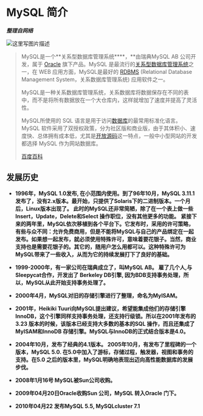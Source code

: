 # MySQL 简介

***整理自网络***

![这里写图片描述](https://img-blog.csdn.net/20171205145026089?watermark/2/text/aHR0cDovL2Jsb2cuY3Nkbi5uZXQvamVsbHlfOQ==/font/5a6L5L2T/fontsize/400/fill/I0JBQkFCMA==/dissolve/70/gravity/SouthEast)

> MySQL是一个**关系型数据库管理系统****，**由瑞典MySQL AB 公司开发，属于 [Oracle](https://baike.baidu.com/item/Oracle) 旗下产品。MySQL 是最流行的[关系型数据库管理系统](https://baike.baidu.com/item/关系型数据库管理系统/696511)之一，在 WEB 应用方面，MySQL是最好的 [RDBMS](https://baike.baidu.com/item/RDBMS/1048260) (Relational Database Management System，关系数据库管理系统) 应用软件之一。
>
> MySQL是一种关系数据库管理系统，关系数据库将数据保存在不同的表中，而不是将所有数据放在一个大仓库内，这样就增加了速度并提高了灵活性。
>
> MySQL所使用的 SQL 语言是用于访问[数据库](https://baike.baidu.com/item/数据库/103728)的最常用标准化语言。MySQL 软件采用了双授权政策，分为社区版和商业版，由于其体积小、速度快、总体拥有成本低，尤其是[开放源码](https://baike.baidu.com/item/开放源码/7176422)这一特点，一般中小型网站的开发都选择 MySQL 作为网站数据库。
>
> [百度百科](https://baike.baidu.com/item/mySQL/471251?fr=aladdin)

## 发展历史

- **1996年，MySQL 1.0发布, 在小范围内使用。到了96年10月，MySQL 3.11.1发布了，没有2.x版本。最开始，只提供了Solaris下的二进制版本。一个月后，Linux版本出现了。 此时的MySQL还非常简陋，除了在一个表上做一些Insert，Update，Delete和Select 操作职位，没有其他更多的功能。**
  **紧接下来的两年里，MySQL依次移植到各个平台下。它发布时，采用的许可策略，有些与众不同：允许免费商用，但是不能将MySQL与自己的产品绑定在一起发布。如果想一起发布，就必须使用特殊许可，意味着要花银子。当然，商业支持也是需要花银子的。其它的，随用户怎么用都可以。这种特殊许可为MySQL带来了一些收入，从而为它的持续发展打下了良好的基础。**

- **1999-2000年，有一家公司在瑞典成立了，叫MySQL AB。 雇了几个人,与Sleepycat合作，开发出了 Berkeley DB引擎, 因为BDB支持事务处理，所以，MySQL从此开始支持事务处理了。**

- **2000年4月，MySQL对旧的存储引擎进行了整理，命名为MyISAM。**

- **2001年，Heikiki Tuuri向MySQL提出建议，希望能集成他们的存储引擎InnoDB，这个引擎同样支持事务处理，还支持行级锁。所以在2001年发布的3.23 版本的时候，该版本已经支持大多数的基本的SQL 操作，而且还集成了MyISAM和InnoDB 存储引擎。MySQL与InnoDB的正式结合版本是4.0。**

- **2004年10月，发布了经典的4.1版本。 2005年10月，有发布了里程碑的一个版本，MySQL 5.0. 在5.0中加入了游标，存储过程，触发器，视图和事务的支持。在5.0 之后的版本里，MySQL明确地表现出迈向高性能数据库的发展步伐。**

- **2008年1月16号 MySQL被Sun公司收购。**

- **2009年04月20日Oracle收购Sun 公司，MySQL 转入Oracle 门下。**

- **2010年04月22 发布MySQL 5.5, MySQLcluster 7.1**

